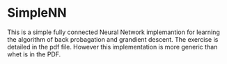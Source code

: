 # SimpleNN
This is a simple fully connected Neural Network implemantion for learning the algorithm of back probagation and grandient descent.
The exercise is detailed in the pdf file. However this implementation is more generic than whet is in the PDF.
